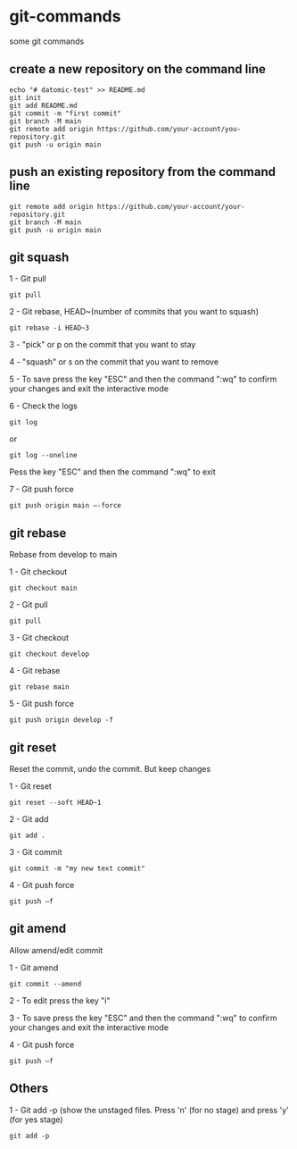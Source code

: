# git-commands
some git commands

## create a new repository on the command line
```
echo "# datomic-test" >> README.md
git init
git add README.md
git commit -m "first commit"
git branch -M main
git remote add origin https://github.com/your-account/you-repository.git
git push -u origin main
```


## push an existing repository from the command line
```
git remote add origin https://github.com/your-account/your-repository.git
git branch -M main
git push -u origin main
```


## git squash

1 - Git pull
```
git pull
```

2 - Git rebase, HEAD~(number of commits that you want to squash)
```
git rebase -i HEAD~3
```

3 - "pick" or p on the commit that you want to stay

4 - "squash" or s on the commit that you want to remove

5 - To save press the key "ESC" and then the command ":wq" to confirm your changes and exit the interactive mode

6 - Check the logs
```
git log
```
or

```
git log --oneline
```
Pess the key "ESC" and then the command ":wq" to exit

7 - Git push force
```
git push origin main –-force
```


## git rebase
Rebase from develop to main

1 - Git checkout
```
git checkout main
```

2 - Git pull
```
git pull
```

3 - Git checkout
```
git checkout develop
```

4 - Git rebase
```
git rebase main
```

5 - Git push force
```
git push origin develop -f
```


## git reset
Reset the commit, undo the commit. But keep  changes

1 - Git reset
```
git reset --soft HEAD~1
```

2 - Git add
```
git add .
```

3 - Git commit
```
git commit -m "my new text commit"
```

4 - Git push force
```
git push –f
```


## git amend
Allow amend/edit commit

1 - Git amend
```
git commit --amend
```

2 - To edit press the key "i"

3 - To save press the key "ESC" and then the command ":wq" to confirm your changes and exit the interactive mode

4 - Git push force
```
git push –f
```

## Others
1 - Git add -p (show the unstaged files. Press 'n' (for no stage) and press 'y' (for yes stage)
```
git add -p
```
